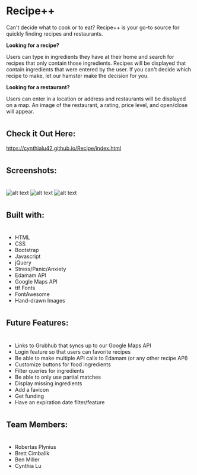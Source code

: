 # Recipe++

Can't decide what to cook or to eat?  Recipe++ is your go-to source for quickly finding recipes and restaurants. 

**Looking for a recipe?**

Users can type in ingredients they have at their home and search for recipes that only contain those ingredients.  Recipes will be displayed that contain ingredients that were entered by the user.  If you can't decide which recipe to make, let our hamster make the decision for you.

**Looking for a restaurant?**

Users can enter in a location or address and restaurants will be displayed on a map.  An image of the restaurant, a rating, price level, and open/close will appear.

#

## Check it Out Here:
https://cynthialu42.github.io/Recipe/index.html
#

## Screenshots:
#
![alt text](https://github.com/cynthialu42/Recipe/blob/master/images/Recipe-index-screenshot.png?raw=true)
![alt text](https://github.com/cynthialu42/Recipe/blob/master/images/Recipes-page-screenshot.png?raw=true)
![alt text](https://github.com/cynthialu42/Recipe/blob/master/images/Restaurant-page-screenshot.png?raw=true)

#
## Built with:
#
- HTML
- CSS
- Bootstrap
- Javascript
- jQuery
- Stress/Panic/Anxiety
- Edamam API
- Google Maps API
- ttf Fonts
- FontAwesome
- Hand-drawn Images

#
## Future Features:
#
- Links to Grubhub that syncs up to our Google Maps API
- Login feature so that users can favorite recipes
- Be able to make multiple API calls to Edamam (or any other recipe API)
- Customize buttons for food ingredients
- Filter queries for ingredients
- Be able to only use partial matches
- Display missing ingredients
- Add a favicon
- Get funding
- Have an expiration date filter/feature

#
## Team Members:
#

- Robertas Plynius
- Brett Cimbalik
- Ben Miller
- Cynthia Lu


